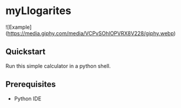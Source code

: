 # myLlogarites

![Example] (https://media.giphy.com/media/VCPvSOhlOPVRX8V228/giphy.webp)

## Quickstart
Run this simple calculator in a python shell.

## Prerequisites

- Python IDE

